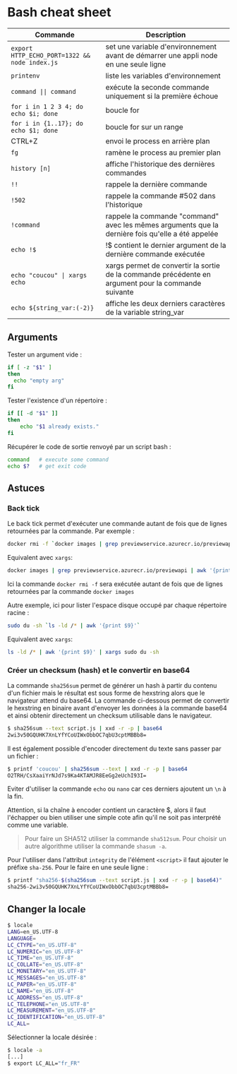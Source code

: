 # Bash cheat sheet

Commande | Description
--- | ---
`export HTTP_ECHO_PORT=1322 && node index.js` | set une variable d'environnement avant de démarrer une appli node en une seule ligne
`printenv` | liste les variables d'environnement
`command \|\| command` | exécute la seconde commande uniquement si la première échoue
`for i in 1 2 3 4; do echo $i; done` | boucle for
`for i in {1..17}; do echo $1; done` | boucle for sur un range
CTRL+Z | envoi le process en arrière plan
`fg` | ramène le process au premier plan
`history [n]` | affiche l'historique des dernières commandes
`!!` | rappele la dernière commande
`!502` | rappele la commande #502 dans l'historique
`!command` | rappele la commande "command" avec les mêmes arguments que la dernière fois qu'elle a été appelée
`echo !$` | !$ contient le dernier argument de la dernière commande exécutée
`echo "coucou" \| xargs echo` | xargs permet de convertir la sortie de la commande précédente en argument pour la commande suivante
`echo ${string_var:(-2)}` | affiche les deux derniers caractères de la variable string_var

## Arguments

Tester un argument vide :

```bash
if [ -z "$1" ] 
then
  echo "empty arg"
fi
```

Tester l'existence d'un répertoire :

```bash
if [[ -d "$1" ]]
then
    echo "$1 already exists."
fi
```

Récupérer le code de sortie renvoyé par un script bash :

```bash
command   # execute some command
echo $?   # get exit code
```

## Astuces

### Back tick

Le back tick permet d'exécuter une commande autant de fois que de lignes retournées par la commande. Par exemple :

```bash
docker rmi -f `docker images | grep previewservice.azurecr.io/previewapi | awk '{print $3}'`
```

Equivalent avec `xargs`:

```bash
docker images | grep previewservice.azurecr.io/previewapi | awk '{print $3}' | xargs docker rmi -f
```

Ici la commande `docker rmi -f` sera exécutée autant de fois que de lignes retournées par la commande `docker images`

Autre exemple, ici pour lister l'espace disque occupé par chaque répertoire racine :

```bash
sudo du -sh `ls -ld /* | awk '{print $9}'`
```

Equivalent avec `xargs`:

```bash
ls -ld /* | awk '{print $9}' | xargs sudo du -sh
```

### Créer un checksum (hash) et le convertir en base64

La commande `sha256sum` permet de générer un hash à partir du contenu d'un fichier mais le résultat est sous forme de hexstring alors que le navigateur attend du base64. La commande ci-dessous permet de convertir le hexstring en binaire avant d'envoyer les données à la commande base64 et ainsi obtenir directement un checksum utilisable dans le navigateur.

```bash
$ sha256sum --text script.js | xxd -r -p | base64
2wi3v50GQUHK7XnLYfYCoUIWxObbOC7qbU3cptMBBb8=
```

Il est également possible d'encoder directement du texte sans passer par un fichier :

```bash
$ printf 'coucou' | sha256sum --text | xxd -r -p | base64
O2TRH/CsXaaiYrNJd7s9Ka4KTAMJR8EeGg2eUchI93I=
```

Eviter d'utiliser la commande `echo` ou `nano` car ces derniers ajoutent un `\n` à la fin.

Attention, si la chaîne à encoder contient un caractère $, alors il faut l'échapper ou bien utiliser une simple cote afin qu'il ne soit pas interprété comme une variable.

> Pour faire un SHA512 utiliser la commande `sha512sum`. Pour choisir un autre algorithme utiliser la commande `shasum -a`.

Pour l'utiliser dans l'attribut `integrity` de l'élément `<script>` il faut ajouter le préfixe `sha-256`. Pour le faire en une seule ligne :

```bash
$ printf "sha256-$(sha256sum --text script.js | xxd -r -p | base64)"
sha256-2wi3v50GQUHK7XnLYfYCoUIWxObbOC7qbU3cptMBBb8=
```

## Changer la locale

```bash
$ locale
LANG=en_US.UTF-8
LANGUAGE=
LC_CTYPE="en_US.UTF-8"
LC_NUMERIC="en_US.UTF-8"
LC_TIME="en_US.UTF-8"
LC_COLLATE="en_US.UTF-8"
LC_MONETARY="en_US.UTF-8"
LC_MESSAGES="en_US.UTF-8"
LC_PAPER="en_US.UTF-8"
LC_NAME="en_US.UTF-8"
LC_ADDRESS="en_US.UTF-8"
LC_TELEPHONE="en_US.UTF-8"
LC_MEASUREMENT="en_US.UTF-8"
LC_IDENTIFICATION="en_US.UTF-8"
LC_ALL=
```
Sélectionner la locale désirée :

```bash
$ locale -a
[...]
$ export LC_ALL="fr_FR"
```
